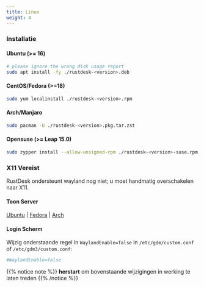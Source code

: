 ```yaml
---
title: Linux 
weight: 4
---
```


### Installatie

#### Ubuntu (>= 16)

```bash
# please ignore the wrong disk usage report
sudo apt install -fy ./rustdesk-<version>.deb
```

#### CentOS/Fedora (>=18)

```sh
sudo yum localinstall ./rustdesk-<version>.rpm
```

#### Arch/Manjaro

```sh
sudo pacman -U ./rustdesk-<version>.pkg.tar.zst
```

#### Opensuse (>= Leap 15.0)

```sh
sudo zypper install --allow-unsigned-rpm ./rustdesk-<version>-suse.rpm
```

### X11 Vereist

RustDesk ondersteunt wayland nog niet; u moet handmatig overschakelen naar X11.

#### Toon Server

[Ubuntu](https://askubuntu.com/questions/1260142/ubuntu-set-default-login-desktop) | 
[Fedora](https://docs.fedoraproject.org/en-US/quick-docs/configuring-xorg-as-default-gnome-session/) | 
[Arch](https://bbs.archlinux.org/viewtopic.php?id=218319)

#### Login Scherm

Wijzig onderstaande regel in `WaylandEnable=false` in `/etc/gdm/custom.conf` of `/etc/gdm3/custom.conf`:

```ini
#WaylandEnable=false
```

{{% notice note %}}
**herstart** om bovenstaande wijzigingen in werking te laten treden
{{% /notice %}}
